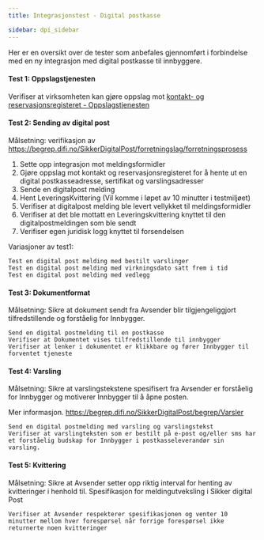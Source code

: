 ```yaml
---
title: Integrasjonstest - Digital postkasse

sidebar: dpi_sidebar
---
```


Her er en oversikt over de tester som anbefales gjennomført i forbindelse med en ny integrasjon med digital postkasse til innbyggere.

#### Test 1: Oppslagstjenesten

Verifiser at virksomheten kan gjøre oppslag mot [kontakt- og reservasjonsregisteret - Oppslagstjenesten]({{site.baseurl}}/docs/Kontaktregisteret/oppslagstjenesten_rest)

#### Test 2: Sending av digital post

Målsetning: verifikasjon av https://begrep.difi.no/SikkerDigitalPost/forretningslag/forretningsprosess

1. Sette opp integrasjon mot meldingsformidler
2. Gjøre oppslag mot kontakt og reservasjonsregisteret for å hente ut en digital postkasseadresse, sertifikat og varslingsadresser
3. Sende en digitalpost melding
4. Hent LeveringsKvittering (Vil komme i løpet av 10 minutter i testmiljøet)
5. Verifiser at digitalpost melding ble levert vellykket til meldingsformidler
6. Verifiser at det ble mottatt en Leveringskvittering knyttet til den digitalpostmeldingen som ble sendt
7. Verifiser egen juridisk logg knyttet til forsendelsen

Variasjoner av test1:

    Test en digital post melding med bestilt varslinger
    Test en digital post melding med virkningsdato satt frem i tid
    Test en digital post melding med vedlegg

#### Test 3: Dokumentformat

Målsetning: Sikre at dokument sendt fra Avsender blir tilgjengeliggjort tilfredstillende og forståelig for Innbygger.

    Send en digital postmelding til en postkasse
    Verifiser at Dokumentet vises tilfredstillende til innbygger
    Verifiser at lenker i dokumentet er klikkbare og fører Innbygger til forventet tjeneste

#### Test 4: Varsling

Målsetning: Sikre at varslingstekstene spesifisert fra Avsender er forståelig for Innbygger og motiverer Innbygger til å åpne posten.

Mer informasjon. https://begrep.difi.no/SikkerDigitalPost/begrep/Varsler

    Send en digital postmelding med varsling og varslingstekst
    Verifiser at varslingteksten som er bestilt på e-post og/eller sms har et forståelig budskap for Innbygger i postkasseleverandør sin varsling.

#### Test 5: Kvittering

Målsetning: Sikre at Avsender setter opp riktig interval for henting av kvitteringer i henhold til. Spesifikasjon for meldingutveksling i Sikker digital Post

    Verifiser at Avsender respekterer spesifikasjonen og venter 10 minutter mellom hver forespørsel når forrige forespørsel ikke returnerte noen kvitteringer
